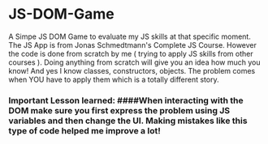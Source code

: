 # JS-DOM-Game
A Simpe JS DOM Game to evaluate my JS skills at that specific moment. The JS App is from Jonas Schmedtmann's Complete JS Course. 
However the code is done from scratch by me ( trying to apply JS skills from other courses ). Doing anything from scratch will 
give you an idea how much you know! And yes I know classes, constructors, objects. The problem comes when YOU have to apply them
which is a totally different story.

### Important Lesson learned: ####When interacting with the DOM make sure you first express the problem using JS variables and then change the UI. Making mistakes like this type of code helped me improve a lot!
